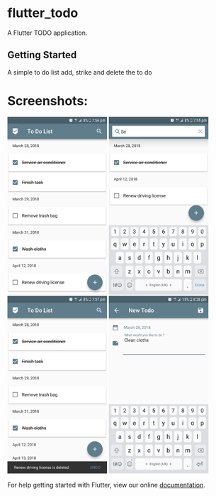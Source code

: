 # flutter_todo

A Flutter TODO application.

## Getting Started

A simple to do list add, strike and delete the to do

# Screenshots:
<img src="/screenshots/device-2018-03-29-195419.png" height="400px"/>  <img src="/screenshots/device-2018-03-29-195336.png" height="400px"/>  <img src="/screenshots/device-2018-03-29-195506.png" height="400px"/>   <img src="/screenshots/device-2018-03-28-202603.png" height="400px"/>

For help getting started with Flutter, view our online
[documentation](https://flutter.io/).
